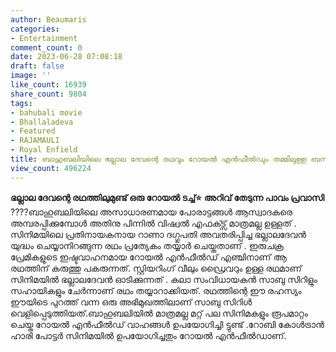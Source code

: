 ```yaml
---
author: Beaumaris
categories:
- Entertainment
comment_count: 0
date: 2023-06-28 07:08:18
draft: false
image: ''
like_count: 16939
share_count: 9804
tags:
- bahubali movie
- Bhallaladeva
- Featured
- RAJAMAULI
- Royal Enfield
title: ബാഹുബലിയിലെ ഭല്ലാല ദേവന്റെ രഥവും റോയൽ എൻഫീൽഡും തമ്മിലുള്ള ബന്ധം എന്താണ് ?
view_count: 496224
---
```


**ഭല്ലാല ദേവന്റെ രഥത്തിലുമുണ്ട് ഒരു റോയൽ ടച്ച്⭐** **അറിവ് തേടുന്ന പാവം പ്രവാസി** ????ബാഹുബലിയിലെ അസാധാരണമായ പോരാട്ടങ്ങൾ ആസ്വാദകരെ അമ്പരപ്പിക്കുമ്പോൾ അതിനു പിന്നിൽ വിഷ്വൽ എഫക്ട്സ് മാത്രമല്ല ഉള്ളത് . സിനിമയിലെ പ്രതിനായകനായ റാണാ ദഗ്ഗുപതി അവതരിപ്പിച്ച ഭല്ലാലദേവൻ യുദ്ധം ചെയ്യാനിറങ്ങുന്ന രഥം പ്രത്യേകം തയ്യാർ ചെയ്തതാണ് . ഇരുചക്ര പ്രേമികളുടെ ഇഷ്ടവാഹനമായ റോയൽ എൻഫീൽഡ് എഞ്ചിനാണ്‌ ആ രഥത്തിന് കരുത്തു പകരുന്നത്. സ്റ്റിയറിംഗ് വീലും ഡ്രൈവറും ഉള്ള രഥമാണ് സിനിമയിൽ ഭല്ലാലദേവൻ ഓടിക്കുന്നത് . [](https://cdn.boolokam.com/articles/2023/06/FWQFFFF.jpg)കലാ സംവിധായകൻ സാബു സിറിളും സഹായികളും ചേർന്നാണ് രഥം തയ്യാറാക്കിയത്. രഥത്തിന്റെ ഈ രഹസ്യം ഈയിടെ പുറത്ത് വന്ന ഒരു അഭിമുഖത്തിലാണ് സാബു സിറിൾ വെളിപ്പെടുത്തിയത്.ബാഹുബലിയിൽ മാത്രമല്ല മറ്റ് പല സിനിമകളും രൂപമാറ്റം ചെയ്ത റോയൽ എൻഫീൽഡ് വാഹങ്ങൾ ഉപയോഗിച്ചി ട്ടുണ്ട് .റോബി കോൾട്രാൻ ഹാരി പോട്ടർ സിനിമയിൽ ഉപയോഗിച്ചതും റോയൽ എൻഫീൽഡാണ്.